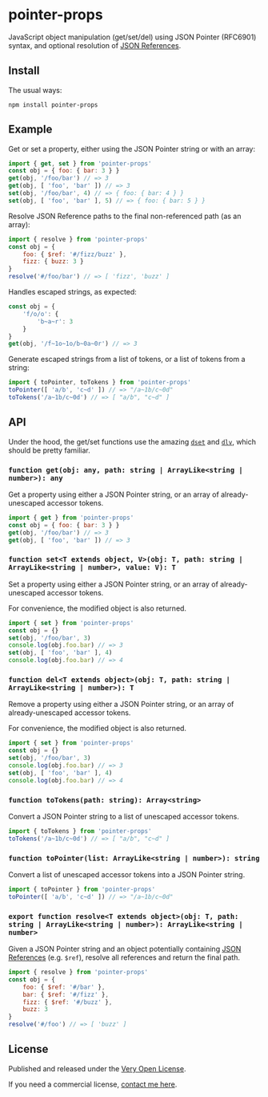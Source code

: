 # pointer-props

JavaScript object manipulation (get/set/del) using JSON Pointer (RFC6901) syntax, and optional resolution of [JSON References](https://datatracker.ietf.org/doc/html/draft-pbryan-zyp-json-ref-03).

## Install

The usual ways:

```shell
npm install pointer-props
```

## Example

Get or set a property, either using the JSON Pointer string or with an array:

```js
import { get, set } from 'pointer-props'
const obj = { foo: { bar: 3 } }
get(obj, '/foo/bar') // => 3
get(obj, [ 'foo', 'bar' ]) // => 3
set(obj, '/foo/bar', 4) // => { foo: { bar: 4 } }
set(obj, [ 'foo', 'bar' ], 5) // => { foo: { bar: 5 } }
```

Resolve JSON Reference paths to the final non-referenced path (as an array):

```js
import { resolve } from 'pointer-props'
const obj = {
	foo: { $ref: '#/fizz/buzz' },
	fizz: { buzz: 3 }
}
resolve('#/foo/bar') // => [ 'fizz', 'buzz' ]
```

Handles escaped strings, as expected:

```js
const obj = {
	'f/o/o': {
		'b~a~r': 3
	}
}
get(obj, '/f~1o~1o/b~0a~0r') // => 3
```

Generate escaped strings from a list of tokens, or a list of tokens from a string:

```js
import { toPointer, toTokens } from 'pointer-props'
toPointer([ 'a/b', 'c~d' ]) // => "/a~1b/c~0d"
toTokens('/a~1b/c~0d') // => [ "a/b", "c~d" ]
```

## API

Under the hood, the get/set functions use the amazing [`dset`](https://github.com/lukeed/dset) and [`dlv`](https://github.com/developit/dlv),
which should be pretty familiar.

### `function get(obj: any, path: string | ArrayLike<string | number>): any`

Get a property using either a JSON Pointer string, or an array of already-unescaped accessor tokens.

```js
import { get } from 'pointer-props'
const obj = { foo: { bar: 3 } }
get(obj, '/foo/bar') // => 3
get(obj, [ 'foo', 'bar' ]) // => 3
```

### `function set<T extends object, V>(obj: T, path: string | ArrayLike<string | number>, value: V): T`

Set a property using either a JSON Pointer string, or an array of already-unescaped accessor tokens.

For convenience, the modified object is also returned.

```js
import { set } from 'pointer-props'
const obj = {}
set(obj, '/foo/bar', 3)
console.log(obj.foo.bar) // => 3
set(obj, [ 'foo', 'bar' ], 4)
console.log(obj.foo.bar) // => 4
```

### `function del<T extends object>(obj: T, path: string | ArrayLike<string | number>): T`

Remove a property using either a JSON Pointer string, or an array of already-unescaped accessor tokens.

For convenience, the modified object is also returned.

```js
import { set } from 'pointer-props'
const obj = {}
set(obj, '/foo/bar', 3)
console.log(obj.foo.bar) // => 3
set(obj, [ 'foo', 'bar' ], 4)
console.log(obj.foo.bar) // => 4
```

### `function toTokens(path: string): Array<string>`

Convert a JSON Pointer string to a list of unescaped accessor tokens.

```js
import { toTokens } from 'pointer-props'
toTokens('/a~1b/c~0d') // => [ "a/b", "c~d" ]
```

### `function toPointer(list: ArrayLike<string | number>): string`

Convert a list of unescaped accessor tokens into a JSON Pointer string.

```js
import { toPointer } from 'pointer-props'
toPointer([ 'a/b', 'c~d' ]) // => "/a~1b/c~0d"
```

### `export function resolve<T extends object>(obj: T, path: string | ArrayLike<string | number>): ArrayLike<string | number>`

Given a JSON Pointer string and an object potentially containing [JSON References](https://datatracker.ietf.org/doc/html/draft-pbryan-zyp-json-ref-03) (e.g. `$ref`), resolve all references and return the final path.

```js
import { resolve } from 'pointer-props'
const obj = {
	foo: { $ref: '#/bar' },
	bar: { $ref: '#/fizz' },
	fizz: { $ref: '#/buzz' },
	buzz: 3
}
resolve('#/foo') // => [ 'buzz' ]
```

## License

Published and released under the [Very Open License](http://veryopenlicense.com).

If you need a commercial license, [contact me here](https://davistobias.com/license?software=pointer-props).
